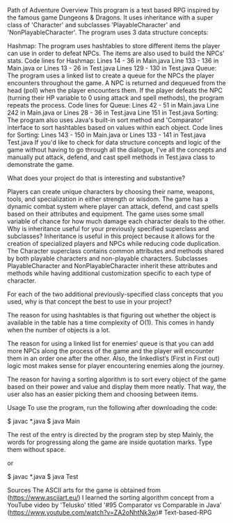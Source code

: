 Path of Adventure
Overview This program is a text based RPG inspired by the famous game Dungeons & Dragons. It uses inheritance with a super class of 'Character' and subclasses 'PlayableCharacter' and 'NonPlayableCharacter'. The program uses 3 data structure concepts:

Hashmap: The program uses hashtables to store different items the player can use in order to defeat NPCs. The items are also used to build the NPCs' stats. Code lines for Hashmap:
Lines 14 - 36 in Main.java
Line 133 - 136 in Main.java or
Lines 13 - 26 in Test.java
Lines 129 - 130 in Test.java
Queue: The program uses a linked list to create a queue for the NPCs the player encounters throughout the game. A NPC is returned and dequeued from the head (poll) when the player encounters them. If the player defeats the NPC (turning their HP variable to 0 using attack and spell methods), the program repeats the process. Code lines for Queue:
Lines 42 - 51 in Main.java
Line 242 in Main.java or
Lines 28 - 36 in Test.java
Line 151 in Test.java
Sorting: The program also uses Java's built-in sort method and 'Comparator' interface to sort hashtables based on values within each object. Code lines for Sorting:
Lines 143 - 150 in Main.java or
Lines 133 - 141 in Test.java
Test.java If you'd like to check for data structure concepts and logic of the game without having to go through all the dialogue, I've all the concepts and manually put attack, defend, and cast spell methods in Test.java class to demonstrate the game.

What does your project do that is interesting and substantive?

Players can create unique characters by choosing their name, weapons, tools, and specialization in either strength or wisdom.
The game has a dynamic combat system where player can attack, defend, and cast spells based on their attributes and equipment.
The game uses some small variable of chance for how much damage each character deals to the other.
Why is inheritance useful for your previously specified superclass and subclasses? Inheritance is useful in this project because it allows for the creation of specialized players and NPCs while reducing code duplication. The Character superclass contains common attributes and methods shared by both playable characters and non-playable characters. Subclasses PlayableCharacter and NonPlayableCharacter inherit these attributes and methods while having additional customization specific to each type of character.

For each of the two additional previously-specified class concepts that you used, why is that concept the best to use in your project?

The reason for using hashtables is that figuring out whether the object is available in the table has a time complexity of O(1). This comes in handy when the number of objects is a lot.

The reason for using a linked list for enemies’ queue is that you can add more NPCs along the process of the game and the player will encounter them in an order one after the other. Also, the linkedlist’s (First in First out) logic most makes sense for player encountering enemies along the journey.

The reason for having a sorting algorithm is to sort every object of the game based on their power and value and display them more neatly. That way, the user also has an easier picking them and choosing between items.

Usage To use the program, run the following after downloading the code:

$ javac *.java
$ java Main

The rest of the entry is directed by the program step by step Mainly, the words for progressing along the game are inside quotation marks. Type them without space.

or

$ javac *.java
$ java Test

Sources The ASCII arts for the game is obtained from (https://www.asciiart.eu/) I learned the sorting algorithm concept from a YouTube video by 'Telusko' titled '#95 Comparator vs Comparable in Java' (https://www.youtube.com/watch?v=ZA2oNhtNk3w)# Text-based-RPG
